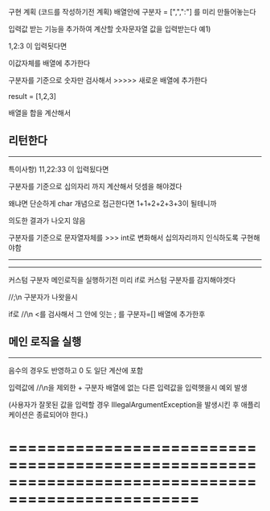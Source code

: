 구현 계획 (코드를 작성하기전 계획)
배열안에
구분자 = [",",":"] 를 미리 만들어놓는다

입력값 받는 기능을 추가하여 계산할 숫자문자열 값을 입력받는다 
예1)

1,2:3 이 입력됫다면

이값자체를 배열에 추가한다

구분자를 기준으로 숫자만 검사해서 >>>>> 새로운 배열에 추가한다

result = [1,2,3] 

배열을 합을 계산해서

리턴한다
------------------------------------------------------------------------------------------------
------------------------------------------------------------------------------------------------
특이사항)
11,22:33 이 입력됬다면

구분자를 기준으로 십의자리 까지 계산해서 덧셈을 해야겠다 

왜냐면 단순하게 char 개념으로 접근한다면 1+1+2+2+3+3이 될테니까

의도한 결과가 나오지 않음

구분자를 기준으로 문자열자체를 >>> int로 변화해서 십의자리까지 인식하도록 구현해야함

------------------------------------------------------------------------------------------------
------------------------------------------------------------------------------------------------

커스텀 구분자
메인로직을 실행하기전 미리
if로 커스텀 구분자를 감지해야겟다

//;\n 구분자가 나왓을시 


if로 
//\n <를 검사해서 그 안에 잇는 ; 를 구분자=[] 배열에 추가한후 

메인 로직을 실행
------------------------------------------------------------------------------------------------
------------------------------------------------------------------------------------------------
음수의 경우도 반영하고 0 도 일단 계산에 포함

입력값에 //\n을 제외한 + 구분자 배열에 없는  다른 입력값을 입력햇을시 예외 발생

(사용자가 잘못된 값을 입력할 경우 IllegalArgumentException을 발생시킨 후 애플리케이션은 종료되어야 한다.)










==================================================================================================
==================================================================================================
